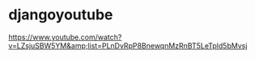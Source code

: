 # djangoyoutube
https://www.youtube.com/watch?v=LZsjuSBW5YM&amp;list=PLnDvRpP8BnewqnMzRnBT5LeTpld5bMvsj
